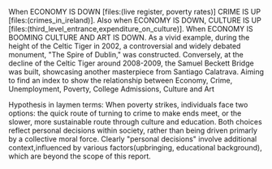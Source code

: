 
When ECONOMY IS DOWN [files:(live register, poverty rates)]  CRIME  IS  UP [files:(crimes_in_ireland)].
Also when ECONOMY IS DOWN, CULTURE IS UP [files:(third_level_entrance,expenditure_on_culture)].
When ECONOMY IS BOOMING CULTURE AND ART IS DOWN. As a vivid example, during the height of the Celtic Tiger in 2002, 
a controversial and widely debated monument, "The Spire of Dublin," was constructed. 
Conversely, at the decline of the Celtic Tiger around 2008-2009, the Samuel Beckett Bridge was built,
 showcasing another masterpiece from Santiago Calatrava.
Aiming to find an index to show the relationship between 
Economy, Crime, Unemployment, Poverty, College Admissions, Culture and Art


Hypothesis in laymen terms:
 When poverty strikes, individuals face two options: the quick route of 
 turning to crime to make ends meet, or the slower, more sustainable route through culture and education.
 Both choices reflect personal decisions within society, rather than being driven primarly by a 
 collective moral force. Clearly  "personal decisions" involve additional context,influenced 
 by various factors(upbringing, educational background), which are beyond the scope of this report.
